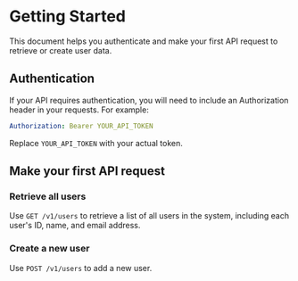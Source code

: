 # Getting Started

This document helps you authenticate and make your first API request to retrieve or create user data.

## Authentication

If your API requires authentication, you will need to include an Authorization header in your requests. For example:

```yaml
Authorization: Bearer YOUR_API_TOKEN
```
Replace `YOUR_API_TOKEN` with your actual token.

## Make your first API request
### Retrieve all users
Use `GET /v1/users` to retrieve a list of all users in the system, including each user's ID, name, and email address.

### Create a new user
Use `POST /v1/users` to add a new user.
